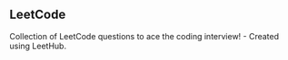 LeetCode
--------------------------------------------------
Collection of LeetCode questions to ace the coding interview! - Created using LeetHub.
